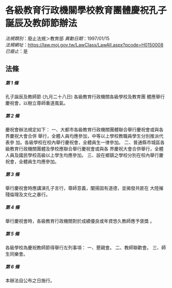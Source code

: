 # 各級教育行政機關學校教育團體慶祝孔子誕辰及教師節辦法

*法規類別*：廢止法規＞教育部
*異動日期*：1997/01/15  
*法規網址*：https://law.moj.gov.tw/LawClass/LawAll.aspx?pcode=H0150008
*已廢止*：是


## 法條
##### 第 1 條
孔子誕辰及教師節 (九月二十八日) 各級教育行政機關各級學校及教育團
體應舉行慶祝會，以樹立尊師重道風氣。

##### 第 2 條
慶祝會辦法規定如下：
一、大都市各級教育行政機關團體聯合舉行慶祝會或與各界慶祝大會合併
    舉行，全體人員均應參加，中等以上學校教職員學生分別推派代表參
    加。各級學校在校內舉行慶祝會，全體員生一律參加。
二、普通縣市城區各級教育行政機關團體及學校應聯合舉行慶祝會或與各
    界慶祝大會合併舉行，全體人員及國民學校高級以上學生均應參加。
三、設在鄉鎮之學校分別在校內舉行慶祝會，全體員生均應參加。


##### 第 3 條
舉行慶祝會時應講演孔子言行，尊師意義，闡揚固有道德，並揭發共匪在
大陸摧殘倫理及文化之暴行。

##### 第 4 條
舉行慶祝會時，各級教育行政機關對於成績優良或年資悠久教師應予褒獎
。

##### 第 5 條
各級學校為慶祝教師節得舉行左列事項：
一、懇親會。
二、教師聯歡會。
三、師生同樂會。


##### 第 6 條
本辦法自公布之日施行。


